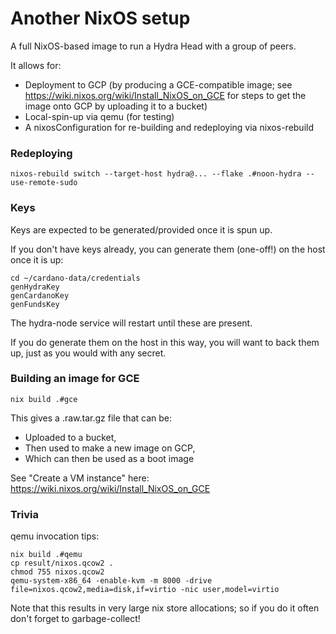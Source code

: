 # Another NixOS setup

A full NixOS-based image to run a Hydra Head with a group of peers.

It allows for:

- Deployment to GCP (by producing a GCE-compatible image; see <https://wiki.nixos.org/wiki/Install_NixOS_on_GCE> for steps to get the image onto GCP by uploading it to a bucket)
- Local-spin-up via qemu (for testing)
- A nixosConfiguration for re-building and redeploying via nixos-rebuild


### Redeploying

```shell
nixos-rebuild switch --target-host hydra@... --flake .#noon-hydra --use-remote-sudo
```


### Keys

Keys are expected to be generated/provided once it is spun up.

If you don't have keys already, you can generate them (one-off!) on the host
once it is up:

```shell
cd ~/cardano-data/credentials
genHydraKey
genCardanoKey
genFundsKey
```

The hydra-node service will restart until these are present.

If you do generate them on the host in this way, you will want to back them
up, just as you would with any secret.


### Building an image for GCE

```shell
nix build .#gce
```

This gives a .raw.tar.gz file that can be:

- Uploaded to a bucket,
- Then used to make a new image on GCP,
- Which can then be used as a boot image

See "Create a VM instance" here: <https://wiki.nixos.org/wiki/Install_NixOS_on_GCE>


### Trivia

qemu invocation tips:

```shell
nix build .#qemu
cp result/nixos.qcow2 .
chmod 755 nixos.qcow2
qemu-system-x86_64 -enable-kvm -m 8000 -drive file=nixos.qcow2,media=disk,if=virtio -nic user,model=virtio
```

Note that this results in very large nix store allocations; so if you do it
often don't forget to garbage-collect!
